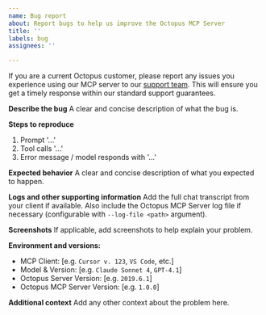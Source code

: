 ```yaml
---
name: Bug report
about: Report bugs to help us improve the Octopus MCP Server
title: ''
labels: bug
assignees: ''

---
```


If you are a current Octopus customer, please report any issues you experience using our MCP server to our [support team](mailto:support@octopus.com). This will ensure you get a timely response within our standard support guarantees.

**Describe the bug**
A clear and concise description of what the bug is.

**Steps to reproduce**
1. Prompt '...'
2. Tool calls '...'
3. Error message / model responds with '...'

**Expected behavior**
A clear and concise description of what you expected to happen.

**Logs and other supporting information**
Add the full chat transcript from your client if available. Also include the Octopus MCP Server log file if necessary (configurable with `--log-file <path>` argument).

**Screenshots**
If applicable, add screenshots to help explain your problem.

**Environment and versions:**
- MCP Client: [e.g. `Cursor v. 123`, `VS Code`, etc.]
- Model & Version: [e.g. `Claude Sonnet 4`, `GPT-4.1`]
- Octopus Server Version: [e.g. `2019.6.1`]
- Octopus MCP Server Version: [e.g. `1.0.0`]

**Additional context**
Add any other context about the problem here.
